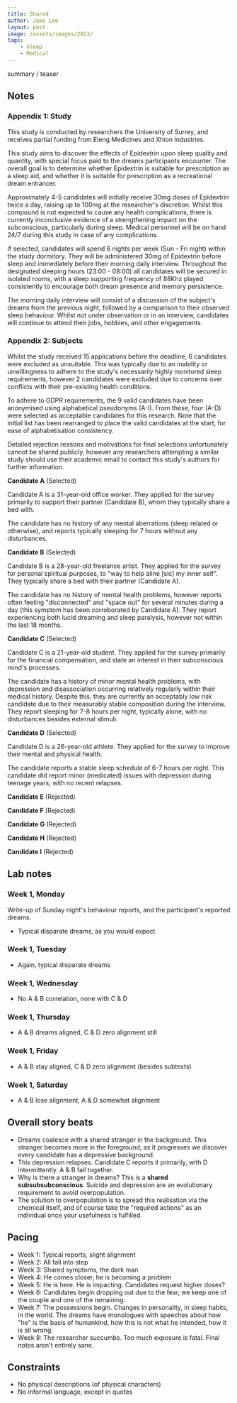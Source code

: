 ```yaml
---
title: Shared
author: Jake Lee
layout: post
image: /assets/images/2023/
tags:
    - Sleep
    - Medical
---
```


summary / teaser

## Notes

### Appendix 1: Study

This study is conducted by researchers the University of Surrey, and receives partial funding from Eleng Medicines and Xhion Industries. 

This study aims to discover the effects of Epidextrin upon sleep quality and quantity, with special focus paid to the dreams participants encounter. The overall goal is to determine whether Epidextrin is suitable for prescription as a sleep aid, and whether it is suitable for prescription as a recreational dream enhancer.

Approximately 4-5 candidates will initially receive 30mg doses of Epidextrin twice a day, raising up to 100mg at the researcher's discretion. Whilst this compound is not expected to cause any health complications, there is currently inconclusive evidence of a strengthening impact on the subconscious, particularly during sleep. Medical personnel will be on hand 24/7 during this study in case of any complications.

If selected, candidates will spend 6 nights per week (Sun - Fri night) within the study dormitory. They will be administered 30mg of Epidextrin before sleep and immediately before their morning daily interview. Throughout the designated sleeping hours (23:00 - 08:00) all candidates will be secured in isolated rooms, with a sleep supporting frequency of 88Khz played consistently to encourage both dream presence and memory persistence.

The morning daily interview will consist of a discussion of the subject's dreams from the previous night, followed by a comparison to their observed sleep behaviour. Whilst not under observation or in an interview, candidates will continue to attend their jobs, hobbies, and other engagements. 

### Appendix 2: Subjects

Whilst the study received 15 applications before the deadline, 6 candidates were excluded as unsuitable. This was typically due to an inability or unwillingness to adhere to the study's necessarily highly monitored sleep requirements, however 2 candidates were excluded due to concerns over conflicts with their pre-existing health conditions. 

To adhere to GDPR requirements, the 9 valid candidates have been anonymised using alphabetical pseudonyms (A-I). From these, four (A-D) were selected as acceptable candidates for this research. Note that the initial list has been rearranged to place the valid candidates at the start, for ease of alphabetisation consistency.  

Detailed rejection reasons and motivations for final selections unfortunately cannot be shared publicly, however any researchers attempting a similar study should use their academic email to contact this study's authors for further information.

**Candidate A** (Selected)

Candidate A is a 31-year-old office worker. They applied for the survey primarily to support their partner (Candidate B), whom they typically share a bed with.

The candidate has no history of any mental aberrations (sleep related or otherwise), and reports typically sleeping for 7 hours without any disturbances.

**Candidate B** (Selected)

Candidate B is a 28-year-old freelance artist. They applied for the survey for personal spiritual purposes, to "way to help aline [sic] my inner self". They typically share a bed with their partner (Candidate A).

The candidate has no history of mental health problems, however reports often feeling "disconnected" and "space out" for several minutes during a day (this symptom has been corroborated by Candidate A). They report experiencing both lucid dreaming and sleep paralysis, however not within the last 18 months.

**Candidate C** (Selected)

Candidate C is a 21-year-old student. They applied for the survey primarily for the financial compensation, and state an interest in their subconscious mind's processes.

The candidate has a history of minor mental health problems, with depression and disassociation occurring relatively regularly within their medical history. Despite this, they are currently an acceptably low risk candidate due to their measurably stable composition during the interview. They report sleeping for 7-8 hours per night, typically alone, with no disturbances besides external stimuli.    

**Candidate D** (Selected)

Candidate D is a 26-year-old athlete. They applied for the survey to improve their mental and physical health. 

The candidate reports a stable sleep schedule of 6-7 hours per night. This candidate did report minor (medicated) issues with depression during teenage years, with no recent relapses.

**Candidate E** (Rejected)

**Candidate F** (Rejected)

**Candidate G** (Rejected)

**Candidate H** (Rejected)

**Candidate I** (Rejected)

## Lab notes 

### Week 1, Monday

Write-up of Sunday night's behaviour reports, and the participant's reported dreams.

* Typical disparate dreams, as you would expect

### Week 1, Tuesday

* Again, typical disparate dreams

### Week 1, Wednesday

* No A & B correlation, none with C & D

### Week 1, Thursday

* A & B dreams aligned, C & D zero alignment still 

### Week 1, Friday

* A & B stay aligned, C & D zero alignment (besides subtexts)

### Week 1, Saturday

* A & B lose alignment, A & D somewhat alignment

## Overall story beats

* Dreams coalesce with a shared stranger in the background. This stranger becomes more in the foreground, as it progresses we discover every candidate has a depressive background. 
* This depression relapses. Candidate C reports it primarily, with D intermittently. A & B fall together.
* Why is there a stranger in dreams? This is a **shared subsubsubconscious**. Suicide and depression are an evolutionary requirement to avoid overpopulation.
* The solution to overpopulation is to spread this realisation via the chemical itself, and of course take the "required actions" as an individual once your usefulness is fulfilled.

## Pacing 

* Week 1: Typical reports, slight alignment
* Week 2: All fall into step
* Week 3: Shared symptoms, the dark man
* Week 4: He comes closer, he is becoming a problem
* Week 5: He is here. He is impacting. Candidates request higher doses?
* Week 6: Candidates begin dropping out due to the fear, we keep one of the couple and one of the remaining.
* Week 7: The possessions begin. Changes in personality, in sleep habits, in the world. The dreams have monologues with speeches about how "he" is the basis of humankind, how this is not what he intended, how it is all wrong.
* Week 8: The researcher succumbs. Too much exposure is fatal. Final notes aren't entirely sane.

## Constraints

* No physical descriptions (of physical characters)
* No informal language, except in quotes